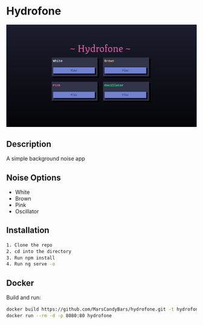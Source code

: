 # Hydrofone
![Screenshot](src/assets/pictures/hydrofone.png)

## Description
A simple background noise app

## Noise Options
- White
- Brown
- Pink
- Oscillator

## Installation
```sh
1. Clone the repo
2. cd into the directory
3. Run npm install
4. Run ng serve -o
```

## Docker

Build and run:

```sh
docker build https://github.com/MarsCandyBars/hydrofone.git -t hydrofone
docker run --rm -d -p 8080:80 hydrofone
```
